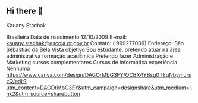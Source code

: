 ## Hi there 👋

<!--
**kakau-hub/kakau-hub** is a ✨ _special_ ✨ repository because its `README.md` (this file) appears on your GitHub profile.

Here are some ideas to get you started:

- 🔭 I’m currently working on ...
- 🌱 I’m currently learning ...
- 👯 I’m looking to collaborate on ...
- 🤔 I’m looking for help with ...
- 💬 Ask me about ...
- 📫 How to reach me: ...
- 😄 Pronouns: ...
- ⚡ Fun fact: ...
-->Kauany Stachak
Brasileira
Data de nascimento:12/10/2009
E-mail: kauany.stachak@escola.pr.gov.br
Contato: ( 999277009)
Endereço: São Sebastião da Bela Vista
objetivo
Sou estudante, pretendo atuar na área administrativa
formação acadÊmica
Pretendo fazer Administração e Marketing
cursos complementares
Cursos de informática
experiência
Nenhuma
https://www.canva.com/design/DAGOrMbG3FY/QCBX4YBsg0TEqNbymJrszQ/edit?utm_content=DAGOrMbG3FY&utm_campaign=designshare&utm_medium=link2&utm_source=sharebutton
